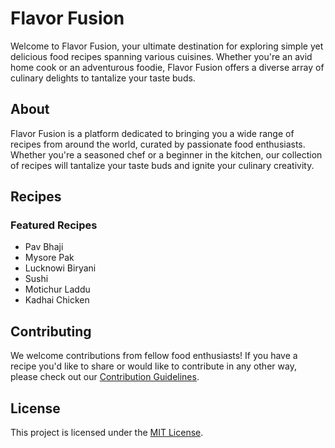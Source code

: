 # Flavor Fusion

Welcome to Flavor Fusion, your ultimate destination for exploring simple yet delicious food recipes spanning various cuisines. Whether you're an avid home cook or an adventurous foodie, Flavor Fusion offers a diverse array of culinary delights to tantalize your taste buds.

## About

Flavor Fusion is a platform dedicated to bringing you a wide range of recipes from around the world, curated by passionate food enthusiasts. Whether you're a seasoned chef or a beginner in the kitchen, our collection of recipes will tantalize your taste buds and ignite your culinary creativity.

## Recipes

### Featured Recipes

- Pav Bhaji
- Mysore Pak
- Lucknowi Biryani
- Sushi
- Motichur Laddu
- Kadhai Chicken

## Contributing

We welcome contributions from fellow food enthusiasts! If you have a recipe you'd like to share or would like to contribute in any other way, please check out our [Contribution Guidelines](link_to_contribution_guidelines).

## License

This project is licensed under the [MIT License](link_to_license).
